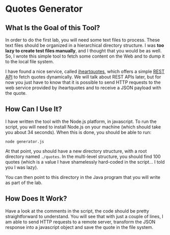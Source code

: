# Quotes Generator

## What Is the Goal of this Tool? 

In order to do the first lab, you will need some text files to process. These text files should be organized in a hierarchical directory structure. I was **too lazy to create test files manually**, and I thought that you would be as well. So, I wrote this simple tool to fetch some content on the Web and to dump it to the local file system.

I have found a nice service, called [iheartquotes](http://iheartquotes.com/), which offers a simple [REST API](http://iheartquotes.com/api) to fetch quotes dynamically. We will talk about REST APIs later, but for now you just have to know that it is possible to send HTTP requests to the web service provided by iheartquotes and to receive a JSON payload with the quote.

## How Can I Use It?

I have written the tool with the Node.js platform, in javascript. To run the script, you will need to install Node.js on your machine (which should take you about 34 seconds). When this is done, you should be able to run:

```
node generator.js
```

At that point, you should have a new directory structure, with a root directory named `./quotes`. In the multi-level structure, you should find 100 quotes (which is a value I have shamelessly hard-coded in the script… I told you I was lazy).

You can then point to this directory in the Java program that you will write as part of the lab.


## How Does It Work?

Have a look at the comments in the script, the code should be pretty straightforward to understand. You will see that with just a couple of lines, I am able to send HTTP requests to a remote server, transform the JSON response into a javascript object and save the quote in the file system.
